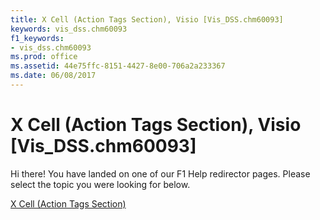 ```yaml
---
title: X Cell (Action Tags Section), Visio [Vis_DSS.chm60093]
keywords: vis_dss.chm60093
f1_keywords:
- vis_dss.chm60093
ms.prod: office
ms.assetid: 44e75ffc-8151-4427-8e00-706a2a233367
ms.date: 06/08/2017
---
```



# X Cell (Action Tags Section), Visio [Vis_DSS.chm60093]

Hi there! You have landed on one of our F1 Help redirector pages. Please select the topic you were looking for below.

[X Cell (Action Tags Section)](http://msdn.microsoft.com/library/d13e362b-9b69-30c5-003a-9c5df2aa29f6%28Office.15%29.aspx)

